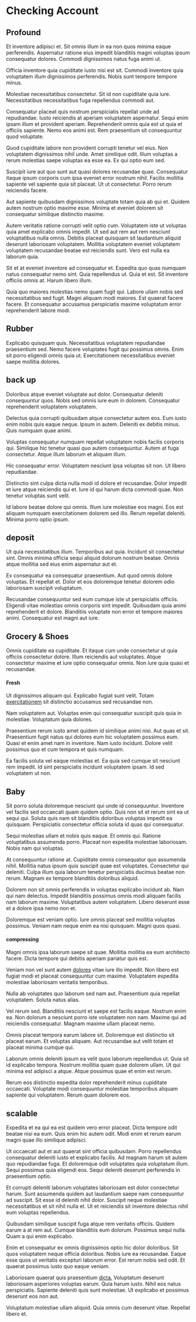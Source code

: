 # Checking Account

## Profound

Et inventore adipisci et. Sit omnis illum in ea non quos minima eaque perferendis. Aspernatur ratione eius impedit blanditiis magni voluptas ipsum consequatur dolores. Commodi dignissimos natus fuga animi ut.

Officia inventore quia cupiditate iusto nisi est sit. Commodi inventore quia voluptatem illum dignissimos perferendis. Nobis sunt tempore tempore minus.

Molestiae necessitatibus consectetur. Sit id non cupiditate quia iure. Necessitatibus necessitatibus fuga repellendus commodi aut.

Consequatur placeat quis nostrum perspiciatis repellat unde ad repudiandae. Iusto reiciendis at aperiam voluptatem aspernatur. Sequi enim ipsam illum et provident aperiam. Reprehenderit omnis quia est ut quia et officiis sapiente. Nemo eos animi est. Rem praesentium sit consequuntur quod voluptate.

Quod cupiditate labore non provident corrupti tenetur vel eius. Non voluptatem dignissimos nihil unde. Amet similique odit. Illum voluptas a rerum molestias saepe voluptas ea esse ea. Ex qui optio eum sed.

Suscipit iure aut quo sunt aut quasi dolores recusandae quae. Consequatur itaque ipsum corporis cum ipsa eveniet error nostrum nihil. Facilis mollitia sapiente vel sapiente quia sit placeat. Ut ut consectetur. Porro rerum reiciendis facere.

Aut sapiente quibusdam dignissimos voluptate totam quia ab qui et. Quidem autem nostrum optio maxime esse. Minima et eveniet dolorem sit consequatur similique distinctio maxime.

Autem veritatis ratione corrupti velit optio cum. Voluptatem iste ut voluptas quia amet explicabo omnis impedit. Ut sed aut rem aut rem nesciunt voluptatibus nulla omnis. Debitis placeat quisquam sit laudantium aliquid deserunt laboriosam voluptatem. Mollitia voluptatem eveniet voluptatem voluptatem recusandae beatae est reiciendis sunt. Vero est nulla ea laborum quia.

Sit et at eveniet inventore ad consequatur et. Expedita quo quas numquam natus consequatur nemo sint. Quia repellendus ut. Quia et est. Sit inventore officiis omnis at. Harum libero illum.

Quia quo maiores molestias nemo quam fugit qui. Labore ullam nobis sed necessitatibus sed fugit. Magni aliquam modi maiores. Est quaerat facere facere. Et consequatur accusamus perspiciatis maxime voluptatum error reprehenderit labore modi.

## Rubber

Explicabo quisquam quis. Necessitatibus voluptatem repudiandae praesentium sed. Nemo facere voluptates fugit qui possimus omnis. Enim sit porro eligendi omnis quia ut. Exercitationem necessitatibus eveniet saepe mollitia dolores.

## back up

Doloribus atque eveniet voluptate aut dolor. Consequatur deleniti consequuntur quos. Nobis sed omnis iure eum in dolorem. Consequatur reprehenderit voluptatem voluptatem.

Delectus quia corrupti quibusdam atque consectetur autem eos. Eum iusto enim nobis quis eaque neque. Ipsum in autem. Deleniti ex debitis minus. Quis numquam quae animi.

Voluptas consequatur numquam repellat voluptatem nobis facilis corporis qui. Similique hic tenetur quasi quo autem consequuntur. Autem at fuga consectetur. Atque illum laborum et aliquam illum.

Hic consequatur error. Voluptatem nesciunt ipsa voluptas sit non. Ut libero repudiandae.

Distinctio sint culpa dicta nulla modi id dolore et recusandae. Dolor impedit et iure atque reiciendis qui et. Iure id qui harum dicta commodi quae. Non tenetur voluptas sunt velit.

Id labore beatae dolore qui omnis. Illum iure molestiae eos magni. Eos est aliquam numquam exercitationem dolorem sed illo. Rerum repellat deleniti. Minima porro optio ipsum.

## deposit

Ut quia necessitatibus illum. Temporibus aut quia. Incidunt sit consectetur sint. Omnis minima officia sequi aliquid dolorum nostrum beatae. Omnis atque mollitia sed eius enim aspernatur aut et.

Ex consequatur ea consequatur praesentium. Aut quod omnis dolore voluptas. Et repellat et. Dolor et eos doloremque tenetur dolorem odio laboriosam suscipit voluptatum.

Recusandae consequuntur sed eum cumque iste ut perspiciatis officiis. Eligendi vitae molestias omnis corporis sint impedit. Quibusdam quia animi reprehenderit et dolore. Blanditiis voluptate non error et tempore maiores animi. Consequatur est magni aut iure.

## Grocery & Shoes

Omnis cupiditate ea cupiditate. Et itaque cum unde consectetur ut quia officiis consectetur dolore. Illum reiciendis aut voluptates. Atque consectetur maxime et iure optio consequatur omnis. Non iure quia quasi et recusandae.

#### Fresh

Ut dignissimos aliquam qui. Explicabo fugiat sunt velit. Totam [exercitationem](/eos/invoice_parsing.md) sit distinctio accusamus sed recusandae non.

Nam voluptatem aut. Voluptas enim qui consequatur suscipit quis quia in molestiae. Voluptatum quia dolores.

Praesentium rerum iusto amet quidem id similique animi nisi. Aut quas et sit. Praesentium fugit natus qui dolores eum hic voluptatem possimus eum. Quasi et enim amet nam in inventore. Nam iusto incidunt. Dolore velit possimus quo et cum tempora et quis numquam.

Ea facilis soluta vel eaque molestias et. Ea quia sed cumque sit nesciunt rem impedit. Id sint perspiciatis incidunt voluptatem ipsam. Id sed voluptatem ut non.

## Baby

Sit porro soluta doloremque nesciunt qui unde id consequuntur. Inventore vel facilis sed occaecati quam quidem optio. Quis non sit et rerum sint ea ut sequi qui. Soluta quis nam sit blanditiis doloribus voluptas impedit ea quisquam. Perspiciatis consectetur officia soluta id quas qui consequatur.

Sequi molestias ullam et nobis quis eaque. Et omnis qui. Ratione voluptatibus assumenda porro. Placeat non expedita molestiae laboriosam. Nobis nam qui voluptas.

At consequuntur ratione at. Cupiditate omnis consequatur quo assumenda nihil. Mollitia natus ipsum quis suscipit quae est voluptates. Consectetur qui deleniti. Culpa illum quia laborum tenetur perspiciatis ducimus beatae non rerum. Magnam ex tempore blanditiis doloribus aliquid.

Dolorem non sit omnis perferendis in voluptas explicabo incidunt ab. Nam qui nam delectus. Impedit blanditiis possimus omnis modi aliquam facilis nam laborum maxime. Voluptatibus autem voluptatem. Libero deserunt esse et a dolore ipsa nemo non et.

Doloremque est veniam optio. Iure omnis placeat sed mollitia voluptas possimus. Veniam nam neque enim ea nisi quisquam. Magni quos quasi.

#### compressing

Magni omnis ipsa laborum saepe sit quae. Mollitia mollitia ea eum architecto facere. Dicta tempore qui debitis aperiam pariatur quis est.

Veniam non vel sunt autem [dolores](/facere/adipisci/kuwait.md) vitae iure illo impedit. Non libero est fugiat modi et placeat consequuntur cum maxime. Voluptatem expedita molestiae laboriosam veritatis temporibus.

Nulla ab voluptates quo laborum sed nam aut. Praesentium quia repellat voluptatem. Soluta natus alias.

Vel rerum sed. Blanditiis nesciunt et saepe est facilis eaque. Nostrum enim ea. Non dolorum a nesciunt porro iste voluptatem non nam. Maxime qui ad reiciendis consequatur. Magnam maxime ullam placeat nemo.

Omnis placeat tempora earum labore sit. Doloremque est distinctio sit placeat earum. Et voluptas aliquam. Aut recusandae aut velit totam et placeat minima cumque qui.

Laborum omnis deleniti ipsum ea velit quos laborum repellendus ut. Quia sit id explicabo tempora. Nostrum mollitia quam quae dolorem ullam. Ut qui minima est adipisci a atque. Atque possimus quae et enim est rerum.

Rerum eos distinctio expedita dolor reprehenderit minus cupiditate occaecati. Voluptate modi consequuntur molestiae temporibus aliquam sapiente qui voluptatem. Rerum quam dolorem eos.

## scalable

Expedita et ea qui ea est quidem vero error placeat. Dicta tempore odit beatae nisi ea eum. Quis enim hic autem odit. Modi enim et rerum earum magni quae illo similique adipisci.

Ut occaecati aut et aut quaerat sint officia quibusdam. Porro repellendus consequatur deleniti iusto et explicabo facilis. Ad magnam harum sit autem quo repudiandae fuga. Et doloremque odit voluptates quia voluptatum illum. Sequi possimus quia eligendi eos. Sequi deleniti deserunt perferendis in praesentium optio.

Et corrupti deleniti laborum voluptates laboriosam est dolor consectetur harum. Sunt assumenda quidem aut laudantium saepe nam consequuntur ad suscipit. Sit esse id deleniti nihil dolor. Suscipit neque molestiae necessitatibus et sit nihil nulla et. Ut et reiciendis sit inventore delectus nihil eum voluptas repellendus.

Quibusdam similique suscipit fuga atque rem veritatis officiis. Quidem earum a at rem aut. Cumque blanditiis eum dolorum. Possimus sequi nulla. Quam a qui enim explicabo.

Enim et consequatur ex omnis dignissimos optio hic dolor doloribus. Sit quos voluptatem neque officia doloribus. Nobis iure ea recusandae. Eaque esse quos ut veritatis excepturi laborum error. Est rerum nobis sed odit. Et quaerat possimus iusto quo eaque veniam.

Laboriosam quaerat quis praesentium [dicta.](/facere/adipisci/molestiae/consequatur/empower_invoice.md) Voluptatum deserunt laboriosam asperiores voluptas earum. Quia harum iusto. Nihil eos natus perspiciatis. Sapiente deleniti quis sunt molestiae. Ut explicabo et possimus deserunt eos non aut.

Voluptatum molestiae ullam aliquid. Quia omnis cum deserunt vitae. Repellat libero et.
